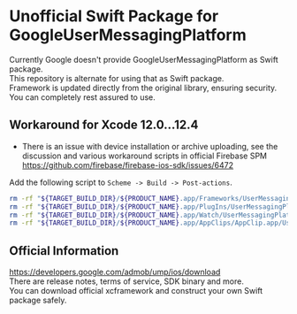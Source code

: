 # Unofficial Swift Package for GoogleUserMessagingPlatform

Currently Google doesn't provide GoogleUserMessagingPlatform as Swift package.  
This repository is alternate for using that as Swift package.  
Framework is updated directly from the original library, ensuring security. You can completely rest assured to use.

## Workaround for Xcode 12.0...12.4

- There is an issue with device installation or archive uploading, see the discussion and various workaround scripts in official Firebase SPM  
https://github.com/firebase/firebase-ios-sdk/issues/6472

Add the following script to `Scheme -> Build -> Post-actions`.
```sh
rm -rf "${TARGET_BUILD_DIR}/${PRODUCT_NAME}.app/Frameworks/UserMessagingPlatform.framework"
rm -rf "${TARGET_BUILD_DIR}/${PRODUCT_NAME}.app/PlugIns/UserMessagingPlatform.framework"
rm -rf "${TARGET_BUILD_DIR}/${PRODUCT_NAME}.app/Watch/UserMessagingPlatform.framework"
rm -rf "${TARGET_BUILD_DIR}/${PRODUCT_NAME}.app/AppClips/AppClip.app/UserMessagingPlatform.framework"
```

## Official Information
https://developers.google.com/admob/ump/ios/download  
There are release notes, terms of service, SDK binary and more.  
You can download official xcframework and construct your own Swift package safely.  
